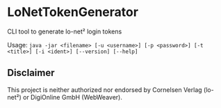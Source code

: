 # LoNetTokenGenerator
CLI tool to generate lo-net² login tokens

Usage: `java -jar <filename> [-u <username>] [-p <password>] [-t <title>] [-i <ident>] [--version] [--help]`

## Disclaimer
This project is neither authorized nor endorsed by Cornelsen Verlag (lo-net²) or DigiOnline GmbH (WebWeaver).
